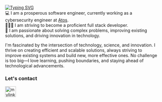 

<a href="https://git.io/typing-svg"><img src="https://readme-typing-svg.demolab.com?font=Nunito&weight=600&duration=4600&pause=1000&color=3580DFE6&width=435&lines=Hi%2C+I'm+Wiktoria!" alt="Typing SVG" /></a> <br>
💻 I am a prosperous software engineer, currently working as a cybersecurity engineer at [Atos](https://atos.net/en/). <br>
👩🏻‍💻 I am striving to become a proficient full stack developer. <br>
💭   I am passionate about solving complex problems, improving existing solutions, and driving innovation in technology. <br>

I'm fascinated by the intersection of technology, science, and innovation. I thrive on creating efficient and scalable solutions, always striving to improve existing systems and build new, more effective ones. No challenge is too big—I love learning, pushing boundaries, and staying ahead of technological advancements.

<H3>Let's contact</H3>

<a href="https://www.linkedin.com/in/wiktoria-chojnacka-69713a264" target="blank">
<img width="35" height="35" align="left" src="https://www.vectorlogo.zone/logos/linkedin/linkedin-tile.svg" alt="mylinkedIn" />
</a>

<!-- <img src="https://github.com/Anmol-Baranwal/Cool-GIFs-For-GitHub/assets/74038190/6f28d73e-0d7e-4a6c-8ddf-bb24b69a71c0" width="400"> -->
<br><br>
